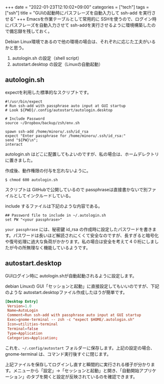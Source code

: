 +++
date = "2022-01-23T12:10:02+09:00"
categories = ["tech"]
tags = ["ssh"]
title = "GUIの起動時にパスフレーズを自動入力して ssh-add を実行させる"
+++
Emacsを作業テーブルとして常用的に SSHを使うので、ログイン時にパスフレーズを自動入力させて ssh-addを実行させるように環境構築したので備忘録を残しておく。

Debian Linux環境であるので他の環境の場合は、それぞれに応じた工夫がいるかと思う。

1. autologin.sh の設定（shell script）
2. autostart.desktop の設定（Linuxの自動起動）


## autologin.sh
expectを利用した標準的なスクリプトです。 

```shell
#!/usr/bin/expect
# Run ssh-add with passphrase auto input at GUI startup
# Look ${PWD}/.config/autostart/autologin.desktop

# Include Password
source ~/Dropbox/backup/zsh/env.sh

spawn ssh-add /home/minoru/.ssh/id_rsa
expect "Enter passphrase for /home/minoru/.ssh/id_rsa:"
send "${PW}\n";
interact
```
autologin.sh はどこに配置してもよいのですが、私の場合は、ホームデレクトリに置きました。

作成後、動作権限の付与を忘れないように。

```shell
$ chmod 600 autologin.sh
```

スクリプトは GitHubで公開しているので passphraseは直接書かないで別ファイルとしてインクルードしている。

include するファイルは下記のような内容である。

```shell
## Password file to include in ~/.autologin.sh
set PW "<your passphrase>"
```
`your passphrase` には、秘密鍵 id_rsa の作成時に設定したパスワードを書きます。パスワードは長いほど解読されにくくて安全なのですが、長すぎると暗号化や復号処理に過大な負荷がかかります。私の場合は安全を考えて４０桁にしましたが今の所無理なく機能しているようです。

## autostart.desktop
GUIログイン時に autologin.shが自動起動されるように設定します。

debian Linuxの GUI「セッションと起動」に直接設定してもいいのですが、下記のような autostart.desktopファイル作成したほうが簡単です。

```conf
[Desktop Entry]
 Version=1.0
 Name=AutoLogin
 Comment=Run ssh-add with passphrase auto input at GUI startup
 Exec=gnome-terminal -- zsh -c "expect $HOME/.autologin.sh"
 Icon=utilities-terminal
 Terminal=false
 Type=Application
 Categories=Application;
```
これを、`~/.config/autostart` フォルダーに保存します。上記の設定の場合、gnome-terminal は、コマンド実行後すぐに閉じます。

上記ファイルを保存してログインし直すと瞬間的に実行される様子が分かります。メニューから「設定」→「セッションと起動」と開き、「自動開始アプリケーション」のタブを開くと設定が反映されているのを確認できます。
